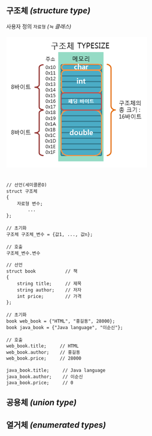 ## 구조체 *(structure type)*
사용자 정의 `자료형` *(≒ 클래스)*
###### <img src = 'img/구조체.png'>
```angular2html
// 선언(세미콜론O)
struct 구조체
{
    자료형 변수;
        ...
};

// 초기화
구조체 구조체_변수 = {값1, ..., 값n};

// 호출
구조체_변수.변수
```
```
// 선언
struct book           // 책
{
    string title;     // 제목
    string author;    // 저자
    int price;        // 가격
};

// 초기화
book web_book = {"HTML", "홍길동", 28000};
book java_book = {"Java language", "이순신"};

// 호출
web_book.title;     // HTML
web_book.author;    // 홍길동
web_book.price;     // 28000

java_book.title;     // Java language
java_book.author;    // 이순신
java_book.price;     // 0
```

## 공용체 *(union type)*

## 열거체 *(enumerated types)*
